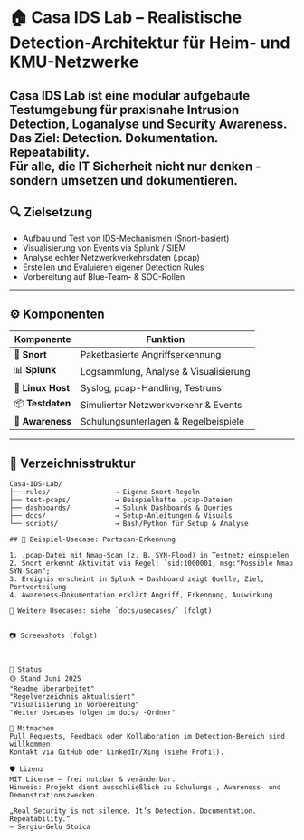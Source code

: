 # 🏠 Casa IDS Lab – Realistische Detection-Architektur für Heim- und KMU-Netzwerke

**Casa IDS Lab** ist eine modular aufgebaute Testumgebung für praxisnahe Intrusion Detection, Loganalyse und Security Awareness.  
Das Ziel: **Detection. Dokumentation. Repeatability.**  
Für alle, die IT Sicherheit nicht nur denken - sondern umsetzen und dokumentieren.
---

## 🔍 Zielsetzung

- Aufbau und Test von IDS-Mechanismen (Snort-basiert)
- Visualisierung von Events via Splunk / SIEM
- Analyse echter Netzwerkverkehrsdaten (.pcap)
- Erstellen und Evaluieren eigener Detection Rules
- Vorbereitung auf Blue-Team- & SOC-Rollen

---

## ⚙️ Komponenten

| Komponente         | Funktion                                |
|--------------------|------------------------------------------|
| 🐍 **Snort**       | Paketbasierte Angriffserkennung          |
| 📊 **Splunk**      | Logsammlung, Analyse & Visualisierung    |
| 🐧 **Linux Host**  | Syslog, pcap-Handling, Testruns           |
| 📦 **Testdaten**   | Simulierter Netzwerkverkehr & Events     |
| 🧠 **Awareness**   | Schulungsunterlagen & Regelbeispiele     |

---

## 📁 Verzeichnisstruktur

```plaintext
Casa-IDS-Lab/
├── rules/                → Eigene Snort-Regeln
├── test-pcaps/           → Beispielhafte .pcap-Dateien
├── dashboards/           → Splunk Dashboards & Queries
├── docs/                 → Setup-Anleitungen & Visuals
└── scripts/              → Bash/Python für Setup & Analyse

## 🧪 Beispiel-Usecase: Portscan-Erkennung

1. .pcap-Datei mit Nmap-Scan (z. B. SYN-Flood) in Testnetz einspielen  
2. Snort erkennt Aktivität via Regel: `sid:1000001; msg:"Possible Nmap SYN Scan";`  
3. Ereignis erscheint in Splunk → Dashboard zeigt Quelle, Ziel, Portverteilung  
4. Awareness-Dokumentation erklärt Angriff, Erkennung, Auswirkung

🔗 Weitere Usecases: siehe `docs/usecases/` (folgt)


📷 Screenshots (folgt)



🚧 Status
🟡 Stand Juni 2025
"Readme überarbeitet"
"Regelverzeichnis aktualisiert"
"Visualisierung in Vorbereitung"
"Weiter Usecases folgen im docs/ -Ordner"

🤝 Mitmachen
Pull Requests, Feedback oder Kollaboration im Detection-Bereich sind willkommen.
Kontakt via GitHub oder LinkedIn/Xing (siehe Profil).

🛡️ Lizenz
MIT License – frei nutzbar & veränderbar.
Hinweis: Projekt dient ausschließlich zu Schulungs-, Awareness- und Demonstrationszwecken.

„Real Security is not silence. It’s Detection. Documentation. Repeatability.“
– Sergiu-Gelu Stoica

